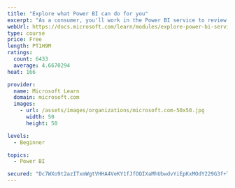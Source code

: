 ```yaml
---
title: "Explore what Power BI can do for you"
excerpt: "As a consumer, you'll work in the Power BI service to review and interact with content that has been shared with you. This module provides the foundational information that you need to work effectively in the Power BI service."
webUrl: https://docs.microsoft.com/learn/modules/explore-power-bi-service/
type: course
price: Free
length: PT1H9M
ratings:
  count: 6433
  average: 4.6670294
heat: 166

provider:
  name: Microsoft Learn
  domain: microsoft.com
  images:
    - url: /assets/images/organizations/microsoft.com-50x50.jpg
      width: 50
      height: 50

levels:
  - Beginner

topics:
  - Power BI

secured: "Dc7WXo9t2azITxmWgtVHHA4VeKY1fJfOQIXaMhUbwdvYiEpKxMOdY229G3f+TIrkleaACC0uJd98sVfky7fgmGIUeApG8E0k+3kKYa7Hlxe985rt7PtEzLX0z6cXVB9L0ncwZ0jCs3AYrqG0GUJkSxFouMECBx4YSNAwOBF6j4qvMT9+iJl472pcWSnMMN6DcTTuYh9JuAKQBYrgga9B4NVnYjgQcLJvM9JWEnzWUpMht1WVL7QJ5btTqNwqxeP6WsxbSZswa0ek+mJghn80uk5TVj4M0bJV+8j+Pqm8lsGkbdY6Rp0t6XBBkvAikxfj3cjArxpcFa2vnTO6XUNRbiMfoJQYGM30jTlDLBqLcrPAs1mYtM36u9wuK8rTsOw7902ToUpZJH85QcY4ArGlGw==;c2UDH4HfTPRDEj19mFYMwQ=="
---
```


